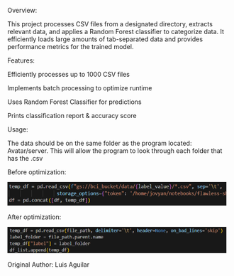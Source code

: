 ﻿Overview: 

This project processes CSV files from a designated directory, extracts relevant data, and applies a Random Forest classifier to categorize data. It efficiently loads large amounts of tab-separated data and provides performance metrics for the trained model. 

Features: 

Efficiently processes up to 1000 CSV files

Implements batch processing to optimize runtime

Uses Random Forest Classifier for predictions

Prints classification report & accuracy score

Usage: 

The data should be on the same folder as the program located: Avatar/server. This will allow the program to look through each folder that has the .csv

Before optimization: 

![](Aspose.Words.1758be1a-8edb-4d54-9056-5feb5ec34161.001.png)

After optimization: 

![](Aspose.Words.1758be1a-8edb-4d54-9056-5feb5ec34161.002.png)

Original Author: Luis Aguilar 
